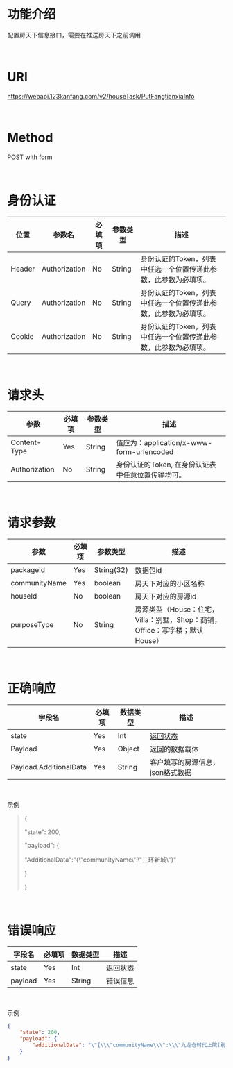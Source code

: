﻿ 

功能介绍
========

配置房天下信息接口，需要在推送房天下之前调用

 

URI
===

<https://webapi.123kanfang.com/v2/houseTask/PutFangtianxiaInfo>

 

Method
======

POST with form

 

身份认证
========

| 位置 | 参数名    | 必填项 | 参数类型 | 描述                                                        |
|----------|---------------|------------|--------------|-----------------------------------------------------------------|
| Header   | Authorization | No         | String       | 身份认证的Token，列表中任选一个位置传递此参数，此参数为必填项。 |
| Query    | Authorization | No         | String       | 身份认证的Token，列表中任选一个位置传递此参数，此参数为必填项。 |
| Cookie   | Authorization | No         | String       | 身份认证的Token，列表中任选一个位置传递此参数，此参数为必填项。 |

 

请求头
======

| 参数          | 必填项 | 参数类型 | 描述                                              |
|---------------|------------|----------|---------------------------------------------------|
| Content-Type  | Yes        | String   | 值应为：application/x-www-form-urlencoded         |
| Authorization | No         | String   | 身份认证的Token, 在身份认证表中任意位置传输均可。 |

 

请求参数
========

| 参数       | 必填项 | 参数类型   | 描述                    |
|------------|------------|------------|-------------------------|
| packageId | Yes        | String(32) | 数据包id              |
| communityName   | Yes        | boolean    | 房天下对应的小区名称 |
| houseId   | No        | boolean    | 房天下对应的房源id |
| purposeType   | No        | String    | 房源类型（House：住宅，Villa：别墅，Shop：商铺，Office：写字楼；默认House） |

 

正确响应
========

| 字段名       | 必填项 | 数据类型 | 描述                                                                                                                                                                                                                           |
|------------------|------------|--------------|------------------------------------------------------------------------------------------------------------------------------------------------------------------------------------------------------------------------------------|
| state            | Yes        | Int          | [返回状态](../Agreement/APIResponseState.md) |
| Payload          | Yes        | Object       | 返回的数据载体                                                                                                                                                                                                                     |
| Payload.AdditionalData | Yes        | String       | 客户填写的房源信息，json格式数据                                                                                                                                                                                                                             |

 

示例

> {
>
> \"state\": 200,
>
> \"payload\": {
>
> \"AdditionalData\":\"{\\\"communityName\\\":\\\"三环新城\\\"}\"
>
> }
>
> }

 

错误响应
========

| 字段名 | 必填项 | 数据类型 | 描述                                                                                                                                                                                                                           |
|------------|------------|--------------|------------------------------------------------------------------------------------------------------------------------------------------------------------------------------------------------------------------------------------|
| state      | Yes        | Int          | [返回状态](../Agreement/APIResponseState.md) |
| payload    | Yes        | String       | 错误信息                                                                                                                                                                                                                           |

 

示例

``` json
{
    "state": 200,
    "payload": {
        "additionalData": "\"{\\\"communityName\\\":\\\"九龙仓时代上院(别墅)\\\",\\\"houseId\\\":\\\"FY-20-26133\\\",\\\"purposeType\\\":\\\"Villa\\\"}\""
    }
}
```
